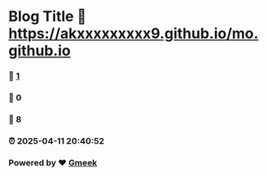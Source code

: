 # Blog Title :link: https://akxxxxxxxxx9.github.io/mo.github.io 
### :page_facing_up: [1](https://akxxxxxxxxx9.github.io/mo.github.io/tag.html) 
### :speech_balloon: 0 
### :hibiscus: 8 
### :alarm_clock: 2025-04-11 20:40:52 
### Powered by :heart: [Gmeek](https://github.com/Meekdai/Gmeek)
